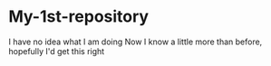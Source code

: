 # My-1st-repository
I have no idea what I am doing
Now I know a little more than before, hopefully I'd get this right
